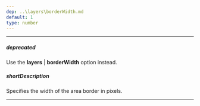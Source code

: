 ```yaml
---
dep: ..\layers\borderWidth.md
default: 1
type: number
---
```

---
##### deprecated
Use the **layers** | **borderWidth** option instead.

##### shortDescription
Specifies the width of the area border in pixels.

---
